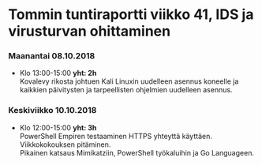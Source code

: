 # Tommin tuntiraportti viikko 41, IDS ja virusturvan ohittaminen

### Maanantai 08.10.2018
* Klo 13:00-15:00 **yht: 2h**  
Kovalevy rikosta johtuen Kali Linuxin uudelleen asennus koneelle ja kaikkien päivitysten ja tarpeellisten ohjelmien uudelleen asennus.  


### Keskiviikko 10.10.2018
* Klo 12:00-15:00 **yht: 3h**  
PowerShell Empiren testaaminen HTTPS yhteyttä käyttäen.  
Viikkokokouksen pitäminen.  
Pikainen katsaus Mimikatziin, PowerShell työkaluihin ja Go Languageen.
